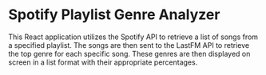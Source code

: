 # Spotify Playlist Genre Analyzer

This React application utilizes the Spotify API to retrieve a list of songs from a specified playlist. The songs are then sent to the LastFM API to retrieve the top genre for each specific song. These genres are then displayed on screen in a list format with their appropriate percentages.
